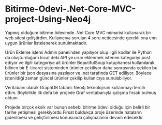 # Bitirme-Odevi-.Net-Core-MVC-project-Using-Neo4j
Yapmış olduğum bitirme ödevimde .Net Core MVC mimarisi kullanarak bir web sitesi geliştirdim. Kullanıcıya sorulan 4 soru neticesinde gerekli ona enn uygun ürünler listelenerek sunulmaktadır.

Ürün Ekleme işlemi Admin panelinden yapılıyor olup ilgili kodlar ile Python da oluşturduğum local deki API ye urun eklenmek istenen kategoriyi post ediyor ve ilgili kategoriye ait ürünler BeautifulSoup kutuphanesi kullanılarak bilinen bir E-ticaret sisteminden ürünler çekiliyor daha sonrasında çekilen bu ürünler bir json dosyasına yazılıyor ve .net tarafında GET ediliyor. Böylece istenildiği zaman güncel ürünler çekilip kullanıcıya sunulabiliyor.

Veritabanı olarak GraphDB tabanlı Neo4j teknolojisini kullanmayı tercih ettim. Böylelikle ilk defa bir projede Graf veritabanıyla çalışma fırsatı bulmuş oldum.

Projede birçok eksik var bunun sebebi bitirme ödevi olduğu için belirli bir tarihe yetişmesi gerekiyordu.Fırsat buldukça proje üzerinde hataların giderilmesi ve geliştirilmesi konusunda çalışmalarım devam edecektir.

